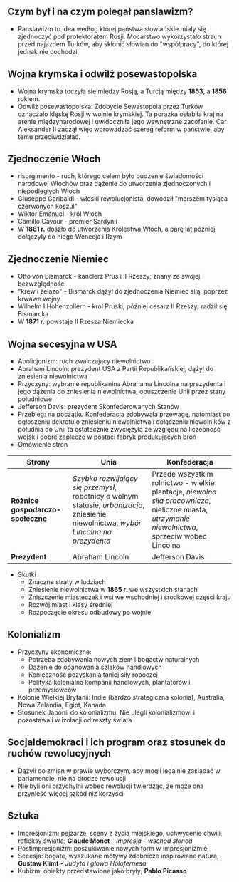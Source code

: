 ## Czym był i na czym polegał panslawizm?
- Panslawizm to idea według której państwa słowiańskie miały się zjednoczyć pod protektoratem Rosji. Mocarstwo wykorzystało strach przed najazdem Turków, aby skłonić słowian do "współpracy", do której jednak nie dochodzi.
## Wojna krymska i odwilż posewastopolska
- Wojna krymska toczyła się między Rosją, a Turcją między **1853**, a **1856** rokiem.
- Odwilż posewastopolska: Zdobycie Sewastopola przez Turków oznaczało klęskę Rosji w wojnie krymskiej. Ta porażka osłabiła kraj na arenie międzynarodowej i uwidoczniła jego wewnętrzne zacofanie. Car Aleksander II zaczął więc wprowadzać szereg reform w państwie, aby temu przeciwdziałać.
## Zjednoczenie Włoch
- risorgimento - ruch, którego celem było budzenie świadomości narodowej Włochów oraz dążenie do utworzenia zjednoczonych i niepodległych Włoch
- Giuseppe Garibaldi - włoski rewolucjonista, dowodził "marszem tysiąca czerwonych koszul"
- Wiktor Emanuel - król Włoch
- Camillo Cavour - premier Sardynii
- W **1861 r.** doszło do utworzenia Królestwa Włoch, a parę lat później dołączyły do niego Wenecja i Rzym
## Zjednoczenie Niemiec
- Otto von Bismarck - kanclerz Prus i II Rzeszy; znany ze swojej bezwzględności
- "krew i żelazo" - Bismarck dążył do zjednoczenia Niemiec siłą, poprzez krwawe wojny
- Wilhelm I Hohenzollern - król Pruski, później cesarz II Rzeszy; radził się Bismarcka
- W **1871 r.** powstaje II Rzesza Niemiecka
## Wojna secesyjna w USA
- Abolicjonizm: ruch zwalczający niewolnictwo
- Abraham Lincoln: prezydent USA z Partii Republikańskiej, dążył do zniesienia niewolnictwa
- Przyczyny: wybranie republikanina Abrahama Lincolna na prezydenta i jego dążenia do zniesienia niewolnictwa, opuszczenie Unii przez stany południowe
- Jefferson Davis: prezydent Skonfederowanych Stanów
- Przebieg: na początku Konfederacja zdobywała przewagę, natomiast po ogłoszeniu dekretu o zniesieniu niewolnictwa i dołączeniu niewolników z południa do Unii ta ostatecznie zwyciężyła ze względu na liczebność wojsk i dobre zaplecze w postaci fabryk produkujących broń
- Omówienie stron

| Strony                            | Unia                                                                                                                                   | Konfederacja                                                                                                                                      |
| --------------------------------- | -------------------------------------------------------------------------------------------------------------------------------------- | ------------------------------------------------------------------------------------------------------------------------------------------------- |
| **Różnice gospodarczo-społeczne** | *Szybko rozwijający się przemysł*, robotnicy o wolnym statusie, *urbanizacja*, zniesienie niewolnictwa, *wybór Lincolna na prezydenta* | Przede wszystkim rolnictwo - wielkie plantacje, *niewolna siła pracownicza*, nieliczne miasta, *utrzymanie niewolnictwa*, sprzeciw wobec Lincolna |
| **Prezydent**                     | Abraham Lincoln                                                                                                                        | Jefferson Davis                                                                                                                                   |
- Skutki
	- Znaczne straty w ludziach
	- Zniesienie niewolnictwa w **1865 r.** we wszystkich stanach
	- Zniszczenie miasteczek i wsi we wschodniej i środkowej części kraju
	- Rozwój miast i klasy średniej
	- Rozpoczęcie okresu odbudowy po wojnie

## Kolonializm
- Przyczyny ekonomiczne:
	- Potrzeba zdobywania nowych ziem i bogactw naturalnych
	- Dążenie do opanowania szlaków handlowych
	- Konieczność pozyskania taniej siły roboczej
	- Polityka kolonialna kompanii handlowych, plantatorów i przemysłowców
- Kolonie Wielkiej Brytanii: Indie (bardzo strategiczna kolonia), Australia, Nowa Zelandia, Egipt, Kanada
- Stosunek Japonii do kolonializmu: Nie ulegli kolonializmowi i pozostawali w izolacji od reszty świata
## Socjaldemokraci i ich program oraz stosunek do ruchów rewolucyjnych
- Dążyli do zmian w prawie wyborczym, aby mogli legalnie zasiadać w parlamencie, nie na drodze rewolucji
- Nie byli oni przychylni wobec rewolucji twierdząc, że może ona przynieść więcej szkód niż korzyści
## Sztuka
- Impresjonizm: pejzarze, sceny z życia miejskiego, uchwycenie chwili, refleksy światła; **Claude Monet** - *Impresja - wschód słońca*
- Postimpresjonizm: poszukiwanie nowych form w impresjoniźmie
- Secesja: bogate, wyszukane motywy zdobnicze inspirowane naturą; **Gustaw Klimt** - *Judyta i głowa Holofernesa*
- Kubizm: obiekty przedstawione jako bryły; **Pablo Picasso**